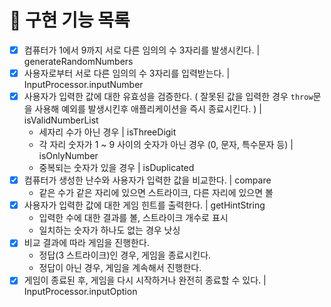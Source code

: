 # 📌 구현 기능 목록

- [x] 컴퓨터가 1에서 9까지 서로 다른 임의의 수 3자리를 발생시킨다. | generateRandomNumbers
- [x] 사용자로부터 서로 다른 임의의 수 3자리를 입력받는다. | InputProcessor.inputNumber
- [x] 사용자가 입력한 값에 대한 유효성을 검증한다. ( 잘못된 값을 입력한 경우 `throw`문을 사용해 예외를 발생시킨후 애플리케이션을 즉시 종료시킨다. ) | isValidNumberList
  - 세자리 수가 아닌 경우 | isThreeDigit
  - 각 자리 숫자가 1 ~ 9 사이의 숫자가 아닌 경우 (0, 문자, 특수문자 등) | isOnlyNumber
  - 중복되는 숫자가 있을 경우 | isDuplicated
- [x] 컴퓨터가 생성한 난수와 사용자가 입력한 값을 비교한다. | compare
  - 같은 수가 같은 자리에 있으면 스트라이크, 다른 자리에 있으면 볼
- [x] 사용자가 입력한 값에 대한 게임 힌트를 출력한다. | getHintString
  - 입력한 수에 대한 결과를 볼, 스트라이크 개수로 표시
  - 일치하는 숫자가 하나도 없는 경우 낫싱
- [x] 비교 결과에 따라 게임을 진행한다.
  - 정답(3 스트라이크)인 경우, 게임을 종료시킨다.
  - 정답이 아닌 경우, 게임을 계속해서 진행한다.
- [x] 게임이 종료된 후, 게임을 다시 시작하거나 완전히 종료할 수 있다. | InputProcessor.inputOption
